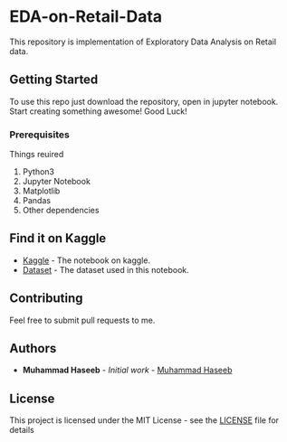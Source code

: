# EDA-on-Retail-Data
This repository is implementation of Exploratory Data Analysis on Retail data.
<br>
## Getting Started

To use this repo just download the repository, open in jupyter notebook. Start creating something awesome! Good Luck!

### Prerequisites

Things reuired<br>
1. Python3
2. Jupyter Notebook
3. Matplotlib
4. Pandas
5. Other dependencies

## Find it on Kaggle

* [Kaggle](https://www.kaggle.com/iammhaseeb/exploratory-data-analysis-on-retail-data) - The notebook on kaggle.
* [Dataset](https://www.kaggle.com/manjeetsingh/retaildataset) - The dataset used in this notebook.

## Contributing

Feel free to submit pull requests to me.


## Authors

* **Muhammad Haseeb** - *Initial work* - [Muhammad Haseeb](https://github.com/iam-mhaseeb)


## License

This project is licensed under the MIT License - see the [LICENSE](LICENSE) file for details
